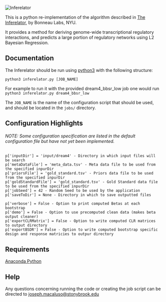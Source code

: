 ![Inferelator](https://slideplayer.com/slide/14033886/86/images/64/Local+regulatory+network+reconstruction%3A+the+Inferelator.jpg)

This is a python re-implementation of the algorithm described in [The Inferelator](https://genomebiology.biomedcentral.com/articles/10.1186/gb-2006-7-5-r36), by Bonneau Labs, NYU.

It provides a method for deriving genome-wide transcriptional regulatory interactions, and predicts a large portion of regulatory networks using L2 Bayesian Regression.

## Documentation

The Inferelator should be run using [python3](https://www.python.org/downloads/) with the following structure:

`python3 inferelator.py [JOB_NAME]`

For example to run it with the provided dream4_bbsr_low job one would run `python3 inferelator.py dream4_bbsr_low`

The `JOB_NAME` is the name of the configuration script that should be used, and should be located in the `jobs/` directory.

## Configuration Highlights
###### NOTE: Some configuration specification are listed in the default configuration file but have not yet been implemented.
```
p['inputDir'] = 'input/dream4' - Directory in which input files will be search
p['metaDataFile'] = 'meta_data.tsv' - Meta data file to be used from the specified inpurDir
p['priorsFile'] = 'gold_standard.tsv' - Priors data file to be used from the specified inpurDir
p['goldStandardFile'] = 'gold_standard.tsv' - Gold Standard data file to be used from the specified inpurDir
p['jobSeed'] = 42 - Random Seed to be used by the application
p['saveToDir'] = None - Directory in which to save outputted files

p['verbose'] = False - Option to print computed Betas at each bootstrap
p['demo'] = False - Option to use precomputed clean data (makes beta output cleaner)
p['exportCLRMatrix'] = False - Option to write computed CLR matrices to output directory
p['exportBSDR'] = False - Option to write computed bootstrap specific design and response matricies to outpur directory
```
## Requirements
[Anaconda Python](https://www.anaconda.com/download/)
## Help

Any questions concerning running the code or creating the job script can be directed to joseph.macaluso@stonybrook.edu